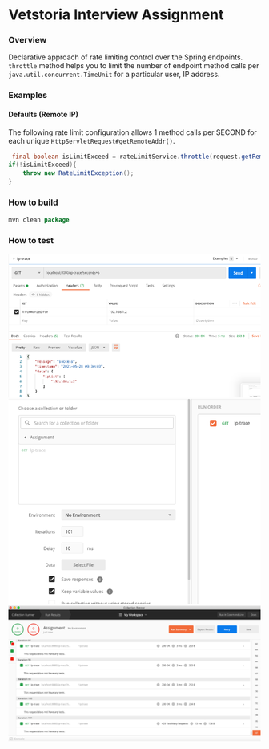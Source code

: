 # Vetstoria Interview Assignment
### Overview

Declarative approach of rate limiting control over the Spring endpoints. 
`throttle` method helps you to limit the number of endpoint method calls per `java.util.concurrent.TimeUnit`
for a particular user, IP address.


### Examples

#### Defaults (Remote IP)
The following rate limit configuration allows 1 method calls per SECOND for each unique `HttpServletRequest#getRemoteAddr()`.

```java
 final boolean isLimitExceed = rateLimitService.throttle(request.getRemoteAddr(), TimeUnit.MINUTES,100);
if(!isLimitExceed){
    throw new RateLimitException();
}

```

### How to build
```java
mvn clean package 
```

### How to test
![Throttling with http header. Exception-handling.](./snapshots/1.png)
![Throttling with http header. Exception-handling.](./snapshots/2.png)
![Throttling with http header. Exception-handling.](./snapshots/3.png)